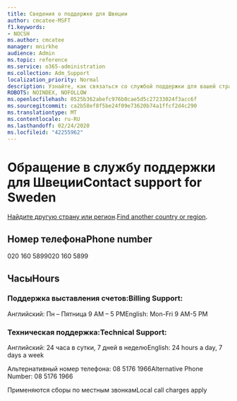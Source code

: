 ```yaml
---
title: Сведения о поддержке для Швеции
author: cmcatee-MSFT
f1.keywords:
- NOCSH
ms.author: cmcatee
manager: mnirkhe
audience: Admin
ms.topic: reference
ms.service: o365-administration
ms.collection: Adm_Support
localization_priority: Normal
description: Узнайте, как связаться со службой поддержки для вашей страны или региона.
ROBOTS: NOINDEX, NOFOLLOW
ms.openlocfilehash: 0525b362abefc976b0cae5d5c27233024f3acc6f
ms.sourcegitcommit: ca2b58ef8f5be24f09e73620b74a1ffcf2d4c290
ms.translationtype: MT
ms.contentlocale: ru-RU
ms.lasthandoff: 02/24/2020
ms.locfileid: "42255962"
---
```

# <a name="contact-support-for-sweden"></a><span data-ttu-id="16d6f-103">Обращение в службу поддержки для Швеции</span><span class="sxs-lookup"><span data-stu-id="16d6f-103">Contact support for Sweden</span></span>

<span data-ttu-id="16d6f-104">[Найдите другую страну или регион](../contact-support-for-business-products.md).</span><span class="sxs-lookup"><span data-stu-id="16d6f-104">[Find another country or region](../contact-support-for-business-products.md).</span></span>

## <a name="phone-number"></a><span data-ttu-id="16d6f-105">Номер телефона</span><span class="sxs-lookup"><span data-stu-id="16d6f-105">Phone number</span></span>
<span data-ttu-id="16d6f-106">020 160 5899</span><span class="sxs-lookup"><span data-stu-id="16d6f-106">020 160 5899</span></span>

## <a name="hours"></a><span data-ttu-id="16d6f-107">Часы</span><span class="sxs-lookup"><span data-stu-id="16d6f-107">Hours</span></span>
### <a name="billing-support"></a><span data-ttu-id="16d6f-108">Поддержка выставления счетов:</span><span class="sxs-lookup"><span data-stu-id="16d6f-108">Billing Support:</span></span>

<span data-ttu-id="16d6f-109">Английский: Пн – Пятница 9 AM – 5 PM</span><span class="sxs-lookup"><span data-stu-id="16d6f-109">English: Mon-Fri 9 AM-5 PM</span></span>

### <a name="technical-support"></a><span data-ttu-id="16d6f-110">Техническая поддержка:</span><span class="sxs-lookup"><span data-stu-id="16d6f-110">Technical Support:</span></span>

<span data-ttu-id="16d6f-111">Английский: 24 часа в сутки, 7 дней в неделю</span><span class="sxs-lookup"><span data-stu-id="16d6f-111">English: 24 hours a day, 7 days a week</span></span>

<span data-ttu-id="16d6f-112">Альтернативный номер телефона: 08 5176 1966</span><span class="sxs-lookup"><span data-stu-id="16d6f-112">Alternative Phone Number: 08 5176 1966</span></span>

<span data-ttu-id="16d6f-113">Применяются сборы по местным звонкам</span><span class="sxs-lookup"><span data-stu-id="16d6f-113">Local call charges apply</span></span>